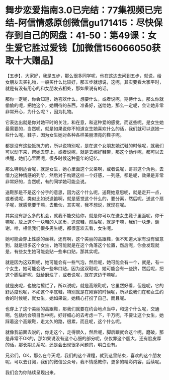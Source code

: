 # 舞步恋爱指南3.0已完结：77集视频已完结-阿信情感原创微信gu171415：尽快保存到自己的网盘：41-50：第49课：女生爱它胜过爱钱【加微信156066050获取十大赠品】

【五步】，大家好，我是五步，那么很多同学呢，他在这边去问到五步，就说，给女朋友去买礼物，一般买什么比较好，那五步就想说，这呢，其实要看大家平时，就是有没有用心的和女朋友去相处，那如果说有的话。

那你一定呢，你会知道，她喜欢什么，想要什么，或者说呢，期待什么，那么你就偷偷的呢，把她这个，她期待的东西，准备好，送给她，那么一定呢，会让她非常非常开心，为什么呢？，因为礼物。

它表达出就是你对她平时的关注，和在意，和这种爱的感觉，而这些呢，是女生她最需要的，当然呢，就是如果说你不知道女生她喜欢什么的话，我们就可以送她一些什么呢，鞋子，因为女生她对各种各样美丽漂亮的鞋子呢。

都是没有这些抵抗力的，所以说特别呢，是在这个女朋友她试鞋的时候呢，就我们可以动下来，帮她去穿上，或者说呢，就是去绑好鞋带，那这个动作呢，都可以去唤醒，她们心里面呢，很多时候这种童年的记忆。

那么特别适合呢，就是女生，她心里面这个父亲啊，或者说呢，哥哥这个角色，去借力这种情感的列阶，然后对于构建这样一个好感，一列感，都是呢，效果是非常非常好的，当然呢，有的同学她可能会说。

送鞋那是不是这个分手的意思，因为这个什么呢，送鞋她意思呢，就是走开一点，或者说呢，类似比如说送笛啊，就是感觉这个什么的，要分离，然后呢，送这个扇子呢，就感觉要干嘛，去散伙，其实呢，我不想说，就现在呢。

其实没有那么多的机会，就我不能交给你，就是你可以在送女生鞋子里面呢，你干嘛呢，放上这个一块鞋的人民币，送双鞋，然后呢，就是干嘛，我们一块走，谢谢，哈，相信我们很多男生呢，都很喜欢去看，女生呢。

她可能会穿上性感的丝袜，还有啊，这个美丽的高跟鞋，但不知道大家有没有留意到，就是很多这个女生，她可能就是在这个角落这个位置，然后呢，你会发现就是，有些女生她可能会贴一些串口贴，那其实呢。

就是因为这双鞋呢，她可能会有一些气泡，然后呢，她可能会有一个，就是，有一个女生，她可能会贴一些串口贴，因为这双鞋呢，她可能会有一些挤，然后呢，把这个脚后肝呢，就给磨烂了，或者说呢，就在这边干嘛呢。

就是皮呢，也被给擦烂了，所以说呢，就是高跟鞋呢，它虽然好看，但是呢，它的舒适度也呢，不如这个平底鞋，特别就是在刚穿的时候呢，所以说我们在和女生约会的时候呢，就女生，她如果说，她精心打扮了自己，而且呢。

也穿上了这个美丽的高跟鞋，那我们就要在约会地点当中，和这个什么呢，交通啊，包括约会项目当中呢，好好细心的去考虑一下，千万呢，不要让这个女生，她踩着这个高跟鞋，走太久的路，很累，而且呢，这个什么呢。

就像我前面去说的，你走这个，走得很久，然后呢，脚后跟就会这个呢，磨破，那是非常不OK的，那如果说没有这个心细的部分呢，仅仅靠这个胆大，还有脸皮厚的话，那长期关系呢，还是会出现很多问题的，明白没有。

兄弟们，OK，那么在今天呢，我们的这个课程，就到这里结束，喜欢的这个朋友呢，可以去订阅，我们的微信公众号，我不情感教你，更多的精彩内容，后续呢。

我们会为你陆续呈现出来。